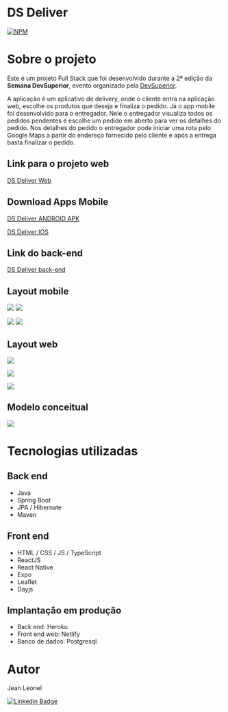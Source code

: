 # DS Deliver

[![NPM](https://img.shields.io/npm/l/react)](https://github.com/jcleonel/dsdeliver-sds2/blob/master/LICENSE) 

# Sobre o projeto

Este é um projeto Full Stack que foi desenvolvido durante a 2ª edição da **Semana DevSuperior**, evento organizado pela [DevSuperior](https://devsuperior.com "Site da DevSuperior").

A aplicação é um aplicativo de delivery, onde o cliente entra na aplicação web, escolhe os produtos que deseja e finaliza o pedido. Já o app mobile foi desenvolvido para o entregador. Nele o entregador visualiza todos os pedidos pendentes e escolhe um pedido em aberto para ver os detalhes do pedido. Nos detalhes do pedido o entregador pode iniciar uma rota pelo Google Maps a partir do endereço fornecido pelo cliente e após a entrega basta finalizar o pedido. 



## Link para o projeto web

[DS Deliver Web](https://sds2-jcl.netlify.app/)

## Download Apps Mobile

[DS Deliver ANDROID APK](https://drive.google.com/file/d/14qR8rCKJTsKOZ5VcohMlz6E4R_xcPMvF/view?usp=sharing)

[DS Deliver IOS](https://drive.google.com/file/d/18Ll5kwKkDPJ90TnBVDTzYN9iGYDcb5IN/view?usp=sharing)



## Link do back-end

[DS Deliver back-end](https://sds2-jcl.herokuapp.com/)



## Layout mobile

![](D:\Projetos\sds2\dsdeliver\assets\imgs\AppMob1.jpeg) ![](D:\Projetos\sds2\dsdeliver\assets\imgs\AppMob2.jpeg) 



![](D:\Projetos\sds2\dsdeliver\assets\imgs\AppMob3.jpeg) ![](D:\Projetos\sds2\dsdeliver\assets\imgs\AppMob4.jpeg) 



## Layout web

![](D:\Projetos\sds2\dsdeliver\assets\imgs\AppWeb1.jpg) 



![](D:\Projetos\sds2\dsdeliver\assets\imgs\AppWeb2.jpg) 

![](D:\Projetos\sds2\dsdeliver\assets\imgs\AppWeb3.jpg) 



## Modelo conceitual

![](D:\Projetos\sds2\dsdeliver\assets\imgs\modelo-conceitual.png) 



# Tecnologias utilizadas

## Back end
- Java
- Spring Boot
- JPA / Hibernate
- Maven
## Front end
- HTML / CSS / JS / TypeScript
- ReactJS
- React Native
- Expo
- Leaflet
- Dayjs
## Implantação em produção
- Back end: Heroku
- Front end web: Netlify
- Banco de dados: Postgresql

# Autor

Jean Leonel

[![Linkedin Badge](https://img.shields.io/badge/-LinkedIn-blue?style=flat-square&logo=Linkedin&logoColor=white&link=https://www.linkedin.com/in/jean-carlos-leonel-da-costa-576b34180/)](https://www.linkedin.com/in/jean-carlos-leonel-da-costa-576b34180/)
